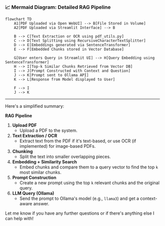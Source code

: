 
### 📈 Mermaid Diagram: Detailed RAG Pipeline

```mermaid
flowchart TD
    A1[PDF Uploaded via Open WebUI] --> B[File Stored in Volume]
    A2[PDF Uploaded via Streamlit Interface] --> B

    B --> C[Text Extraction or OCR using pdf_utils.py]
    C --> D[Text Splitting using RecursiveCharacterTextSplitter]
    D --> E[Embeddings generated via SentenceTransformer]
    E --> F[Embedded Chunks stored in Vector Database]

    G[User enters Query in Streamlit UI] --> H[Query Embedding using SentenceTransformer]
    H --> I[Top-k Similar Chunks Retrieved from Vector DB]
    I --> J[Prompt Constructed with Context and Question]
    J --> K[Prompt sent to Ollama API]
    K --> L[Response from Model displayed to User]

    F --> I
    J --> K
```


---
Here's a simplified summary:

**RAG Pipeline**

1. **Upload PDF**
	* Upload a PDF to the system.
2. **Text Extraction / OCR**
	* Extract text from the PDF if it's text-based, or use OCR (if implemented) for image-based PDFs.
3. **Chunking**
	* Split the text into smaller overlapping pieces.
4. **Embedding + Similarity Search**
	* Embed chunks and compare them to a query vector to find the top `k` most similar chunks.
5. **Prompt Construction**
	* Create a new prompt using the top `k` relevant chunks and the original query.
6. **LLM Query (Ollama)**
	* Send the prompt to Ollama's model (e.g., `llama3`) and get a context-aware answer.

Let me know if you have any further questions or if there's anything else I can help with!
